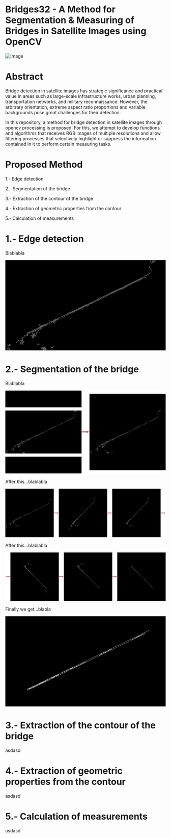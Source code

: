 # Bridges32 - A Method for Segmentation & Measuring of Bridges in Satellite Images using OpenCV

![image](readme_images/001.png)

# Abstract

Bridge detection in satellite images has strategic significance and practical value in areas such as large-scale infrastructure works, urban planning, transportation networks, and military reconnaissance. However, the arbitrary orientation, extreme aspect ratio proportions and variable backgrounds pose great challenges for their detection.

In this repository, a method for bridge detection in satellite images through opencv processing is proposed. For this, we attempt to develop functions and algorithms that receives RGB images of multiple resolutions and allow filtering processes that selectively highlight or suppress the information contained in it to perform certain measuring tasks. 

# Proposed Method

1.- Edge detection

2.- Segmentation of the bridge

3.- Extraction of the contour of the bridge

4.- Extraction of geometric properties from the contour

5.- Calculation of measurements

# 1.- Edge detection

Blablabla

![image](readme_images/002.png)

# 2.- Segmentation of the bridge

Blablabla

![image](readme_images/003.png)

After this...blablabla

![image](readme_images/004.png)

After this...blablabla

![image](readme_images/005.png)

Finally we get...blabla

![image](readme_images/006.png)

# 3.- Extraction of the contour of the bridge

asdasd

# 4.- Extraction of geometric properties from the contour

asdasd

# 5.- Calculation of measurements

asdasd
